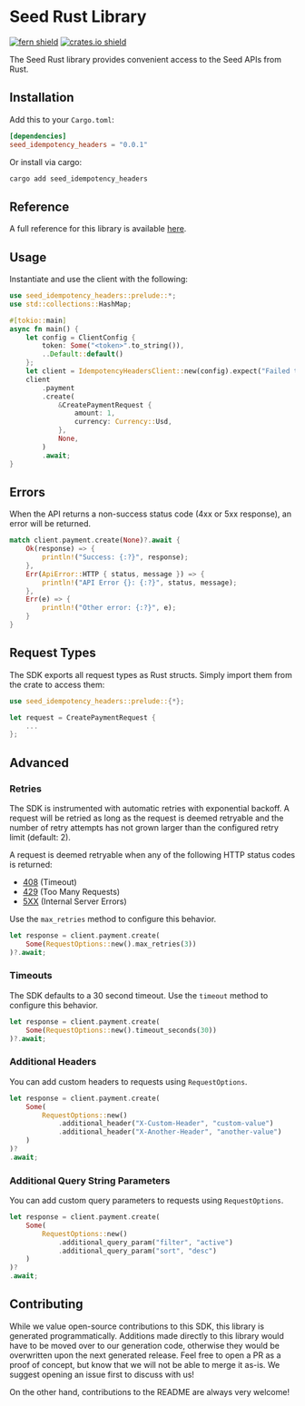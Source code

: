 # Seed Rust Library

[![fern shield](https://img.shields.io/badge/%F0%9F%8C%BF-Built%20with%20Fern-brightgreen)](https://buildwithfern.com?utm_source=github&utm_medium=github&utm_campaign=readme&utm_source=Seed%2FRust)
[![crates.io shield](https://img.shields.io/crates/v/seed_idempotency_headers)](https://crates.io/crates/seed_idempotency_headers)

The Seed Rust library provides convenient access to the Seed APIs from Rust.

## Installation

Add this to your `Cargo.toml`:

```toml
[dependencies]
seed_idempotency_headers = "0.0.1"
```

Or install via cargo:

```sh
cargo add seed_idempotency_headers
```

## Reference

A full reference for this library is available [here](./reference.md).

## Usage

Instantiate and use the client with the following:

```rust
use seed_idempotency_headers::prelude::*;
use std::collections::HashMap;

#[tokio::main]
async fn main() {
    let config = ClientConfig {
        token: Some("<token>".to_string()),
        ..Default::default()
    };
    let client = IdempotencyHeadersClient::new(config).expect("Failed to build client");
    client
        .payment
        .create(
            &CreatePaymentRequest {
                amount: 1,
                currency: Currency::Usd,
            },
            None,
        )
        .await;
}
```

## Errors

When the API returns a non-success status code (4xx or 5xx response), an error will be returned.

```rust
match client.payment.create(None)?.await {
    Ok(response) => {
        println!("Success: {:?}", response);
    },
    Err(ApiError::HTTP { status, message }) => {
        println!("API Error {}: {:?}", status, message);
    },
    Err(e) => {
        println!("Other error: {:?}", e);
    }
}
```

## Request Types

The SDK exports all request types as Rust structs. Simply import them from the crate to access them:

```rust
use seed_idempotency_headers::prelude::{*};

let request = CreatePaymentRequest {
    ...
};
```

## Advanced

### Retries

The SDK is instrumented with automatic retries with exponential backoff. A request will be retried as long
as the request is deemed retryable and the number of retry attempts has not grown larger than the configured
retry limit (default: 2).

A request is deemed retryable when any of the following HTTP status codes is returned:

- [408](https://developer.mozilla.org/en-US/docs/Web/HTTP/Status/408) (Timeout)
- [429](https://developer.mozilla.org/en-US/docs/Web/HTTP/Status/429) (Too Many Requests)
- [5XX](https://developer.mozilla.org/en-US/docs/Web/HTTP/Status/500) (Internal Server Errors)

Use the `max_retries` method to configure this behavior.

```rust
let response = client.payment.create(
    Some(RequestOptions::new().max_retries(3))
)?.await;
```

### Timeouts

The SDK defaults to a 30 second timeout. Use the `timeout` method to configure this behavior.

```rust
let response = client.payment.create(
    Some(RequestOptions::new().timeout_seconds(30))
)?.await;
```

### Additional Headers

You can add custom headers to requests using `RequestOptions`.

```rust
let response = client.payment.create(
    Some(
        RequestOptions::new()
            .additional_header("X-Custom-Header", "custom-value")
            .additional_header("X-Another-Header", "another-value")
    )
)?
.await;
```

### Additional Query String Parameters

You can add custom query parameters to requests using `RequestOptions`.

```rust
let response = client.payment.create(
    Some(
        RequestOptions::new()
            .additional_query_param("filter", "active")
            .additional_query_param("sort", "desc")
    )
)?
.await;
```

## Contributing

While we value open-source contributions to this SDK, this library is generated programmatically.
Additions made directly to this library would have to be moved over to our generation code,
otherwise they would be overwritten upon the next generated release. Feel free to open a PR as
a proof of concept, but know that we will not be able to merge it as-is. We suggest opening
an issue first to discuss with us!

On the other hand, contributions to the README are always very welcome!